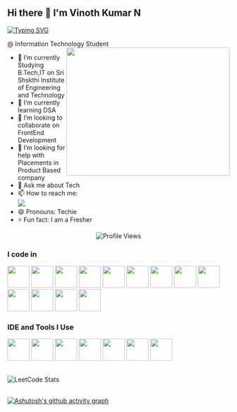 ## Hi there 👋 **I'm Vinoth Kumar N**

[![Typing SVG](https://readme-typing-svg.herokuapp.com?font=comfortaa&color=016EEA&size=24&width=500&lines=Full-Stack+Developer;Web3+Enthusiast)](https://git.io/typing-svg)   

@ Information Technology Student
<img align="right" width="370" height="290" src="https://i.pinimg.com/originals/47/f0/34/47f0342cec72b800463bf003eac1257e.gif">
- 🔭 I’m currently Studying B.Tech,IT on Sri Shskthi Institute of Engineering and Technology
- 🌱 I’m currently learning DSA
- 👯 I’m looking to collaborate on FrontEnd Development
- 🤔 I’m looking for help with Placements in Product Based company
- 💬 Ask me about Tech
- 📫 How to reach me:<br />
  [<img src="https://img.shields.io/badge/LinkedIn-0077B5?style=for-the-badge&logo=linkedin&logoColor=white" />](https://www.linkedin.com/in/vinothkumar-nataraj-2285a8251/)
- 😄 Pronouns: Techie
- ⚡ Fun fact: I am a Fresher

<div align="left">
  <p align="center">
  <img src="https://komarev.com/ghpvc/?username=SiranjeeviK&label=Profile%20views&color=0e75b6&style=flat" alt="Profile Views" />
  </p>
</div>

### I code in
<img height="50" width="50" src="https://img.icons8.com/color/48/000000/java-coffee-cup-logo.png" /> <img height="50" width="50" src="https://img.icons8.com/color/48/000000/python.png" /> <img height="50" width="50" src="https://img.icons8.com/color/48/000000/c-programming.png" />  <img height="50" width="50" src="https://img.icons8.com/color/48/000000/html-5.png" /> <img height="50" width="50" src="https://img.icons8.com/color/48/000000/css3.png" /> <img height="50" width="50" src="https://img.icons8.com/color/48/000000/sass.png"/> <img height="50" width="50" src="https://img.icons8.com/color/48/000000/bootstrap.png" />
<img height="50" width="50" src="https://img.icons8.com/color/48/000000/javascript.png"/>  <img height="50" width="50" src="https://img.icons8.com/color/48/000000/google-firebase-console.png"/> <img height="50" width="50" src="https://img.icons8.com/color/48/000000/mysql-logo.png"/> <img height="50" width="50" src="https://img.icons8.com/color/48/000000/mongodb.png"/> <img height="50" width="50" src="https://img.icons8.com/color/48/000000/nodejs.png"/> <img height="50" width="50" src="https://img.icons8.com/color/48/000000/spring-logo.png"/>

### IDE and Tools I Use
<img height="50" width="50" src="https://img.icons8.com/color/48/000000/visual-studio-code-2019.png"/> <img height="50" width="50" src="https://img.icons8.com/color/48/000000/pycharm.png"/> <img height="50" width="50" src="https://img.icons8.com/color/50/000000/git.png"/>  <img height="50" src="https://img.icons8.com/officel/480/null/java-eclipse.png"/> <img height="50" src="https://img.icons8.com/color/480/null/notion--v1.png" />  <img height="50" width="50" src="https://img.icons8.com/color/48/000000/figma--v1.png"/> <img height="50" src="https://img.shields.io/badge/Netlify-00C7B7?style=for-the-badge&logo=netlify&logoColor=white"/>

<br /> ![LeetCode Stats](https://leetcard.jacoblin.cool/Leetvino?theme=dark&font=Marcellus)

<br /> [![Ashutosh's github activity graph](https://github-readme-activity-graph.vercel.app/graph?username=Vinoth-Kumar-N&bg_color=11080d&color=ededf3&line=5ab569&point=594f4f&area=true&hide_border=true)](https://github.com/ashutosh00710/github-readme-activity-graph)
